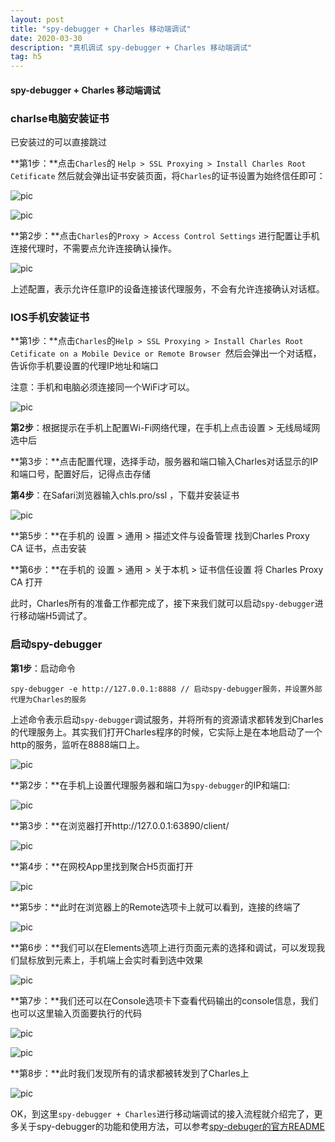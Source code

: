 ```yaml
---
layout: post
title: "spy-debugger + Charles 移动端调试"
date: 2020-03-30
description: "真机调试 spy-debugger + Charles 移动端调试"
tag: h5
---
```


#### spy-debugger + Charles 移动端调试

### charlse电脑安装证书

已安装过的可以直接跳过

**第1步：**点击`Charles`的 `Help > SSL Proxying > Install Charles Root Cetificate` 然后就会弹出证书安装页面，将`Charles`的证书设置为始终信任即可：

![pic](../../../images/2020/03/07.png)


![pic](../../../images/2020/03/08.png)



**第2步：**点击`Charles`的`Proxy > Access Control Settings` 进行配置让手机连接代理时，不需要点允许连接确认操作。

![pic](../../../images/2020/03/09.png)


上述配置，表示允许任意IP的设备连接该代理服务，不会有允许连接确认对话框。

### IOS手机安装证书

**第1步：**点击`Charles`的`Help > SSL Proxying > Install Charles Root Cetificate on a Mobile Device or Remote Browser `然后会弹出一个对话框，告诉你手机要设置的代理IP地址和端口

注意：手机和电脑必须连接同一个WiFi才可以。

![pic](../../../images/2020/03/10.png)


**第2步**：根据提示在手机上配置Wi-Fi网络代理，在手机上点击设置 > 无线局域网  选中后 

**第3步：**点击配置代理，选择手动，服务器和端口输入Charles对话显示的IP和端口号，配置好后，记得点击存储

**第4步**：在Safari浏览器输入chls.pro/ssl ，下载并安装证书

![pic](../../../images/2020/03/11.png)


**第5步：**在手机的 设置 > 通用 > 描述文件与设备管理 找到Charles Proxy CA 证书，点击安装

**第6步：**在手机的 设置 > 通用 > 关于本机 > 证书信任设置 将 Charles Proxy CA 打开

此时，Charles所有的准备工作都完成了，接下来我们就可以启动`spy-debugger`进行移动端H5调试了。

### 启动spy-debugger

**第1步**：启动命令

    spy-debugger -e http://127.0.0.1:8888 // 启动spy-debugger服务，并设置外部代理为Charles的服务

上述命令表示启动`spy-debugger`调试服务，并将所有的资源请求都转发到Charles的代理服务上。其实我们打开Charles程序的时候，它实际上是在本地启动了一个http的服务，监听在8888端口上。

![pic](../../../images/2020/03/12.png)


**第2步：**在手机上设置代理服务器和端口为`spy-debugger`的IP和端口:

![pic](../../../images/2020/03/13.png)


**第3步：**在浏览器打开http://127.0.0.1:63890/client/

![pic](../../../images/2020/03/14.png)


**第4步：**在网校App里找到聚合H5页面打开


![pic](../../../images/2020/03/15.png)



**第5步：**此时在浏览器上的Remote选项卡上就可以看到，连接的终端了

![pic](../../../images/2020/03/16.png)


**第6步：**我们可以在Elements选项上进行页面元素的选择和调试，可以发现我们鼠标放到元素上，手机端上会实时看到选中效果

![pic](../../../images/2020/03/17.png)


**第7步：**我们还可以在Console选项卡下查看代码输出的console信息，我们也可以这里输入页面要执行的代码

![pic](../../../images/2020/03/18.png)

![pic](../../../images/2020/03/19.png)



**第8步：**此时我们发现所有的请求都被转发到了Charles上


![pic](../../../images/2020/03/20.png)



OK，到这里`spy-debugger + Charles`进行移动端调试的接入流程就介绍完了，更多关于spy-debugger的功能和使用方法，可以参考[spy-debuger的官方README](https://www.npmjs.com/package/spy-debugger)
